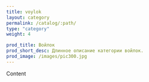 ```yaml
---
title: voylok
layout: category
permalink: /catalog/:path/
type: "category"
weight: 4

prod_title: Войлок
prod_short_desc: Длинное описание категории войлок.
prod_image: /images/pic300.jpg
---
```


Content
